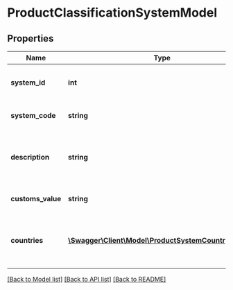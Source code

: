 # ProductClassificationSystemModel

## Properties
Name | Type | Description | Notes
------------ | ------------- | ------------- | -------------
**system_id** | **int** | Its Integer SystemId value for System | [optional] 
**system_code** | **string** | The System code for this System. | [optional] 
**description** | **string** | A friendly human-readable name representing this System. | [optional] 
**customs_value** | **string** | custom value set for the system | [optional] 
**countries** | [**\Swagger\Client\Model\ProductSystemCountryModel[]**](ProductSystemCountryModel.md) | List of all countries that belong to the system including | [optional] 

[[Back to Model list]](../README.md#documentation-for-models) [[Back to API list]](../README.md#documentation-for-api-endpoints) [[Back to README]](../README.md)


